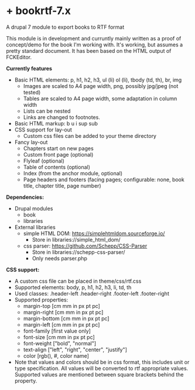 # +  bookrtf-7.x
A drupal 7 module to export books to RTF format

This module is in development and curruntly mainly written as a proof of
concept/demo for the book I'm working with. It's working, but assumes a
pretty standard document. It has been based on the HTML output of FCKEditor.

**Currently features**
- Basic HTML elements: p, h1, h2, h3, ul (li) ol (li), tbody (td, th), br, img
  - Images are scaled to A4 page width, png, possibly jpg/jpeg (not tested)
  - Tables are scaled to A4 page width, some adaptation in column width
  - Lists can be nested
  - Links are changed to footnotes.
- Basic HTML markup: b u i sup sub
- CSS support for lay-out
  - Custom css files can be added to your theme directory
- Fancy lay-out
  - Chapters start on new pages
  - Custom front page (optional)
  - Flyleaf (optional)
  - Table of contents (optional)
  - Index (from the anchor module, optional)
  - Page headers and footers (facing pages; configurable: none, book title, chapter title, page number)

**Dependencies:**
- Drupal modules
  - book
  - libraries
- External libraries
  - simple HTML DOM: https://simplehtmldom.sourceforge.io/
    - Store in libraries://simple_html_dom/
  - css parser: https://github.com/Schepp/CSS-Parser
    - Store in libraries://schepp-css-parser/
    - Only needs parser.php

**CSS support:**

- A custom css file can be placed in theme/css/rtf.css
- Supported elements: body, p, h1, h2, h3, li, td, th
- Used classes: .header-left .header-right .footer-left .footer-right
- Supported properties:
  - margin-top \[cm mm in px pt pc]
  - margin-right \[cm mm in px pt pc]
  - margin-bottom \[cm mm in px pt pc]
  - margin-left \[cm mm in px pt pc]
  - font-family \[first value only]
  - font-size \[cm mm in px pt pc]
  - font-weight \["bold", "normal"]
  - text-align \["left", "right", "center", "justify"]
  - color \[rgb(), #, color name]
- Note that values and colors should be in css format, this includes unit or
  type specification. All values will be converted to rtf appropriate values.
  Supported values are mentioned between square brackets behind the property.
